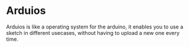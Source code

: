# Arduios
Arduios is like a operating system for the arduino, it enables you to use a sketch in different usecases, without having to upload a new one every time.
